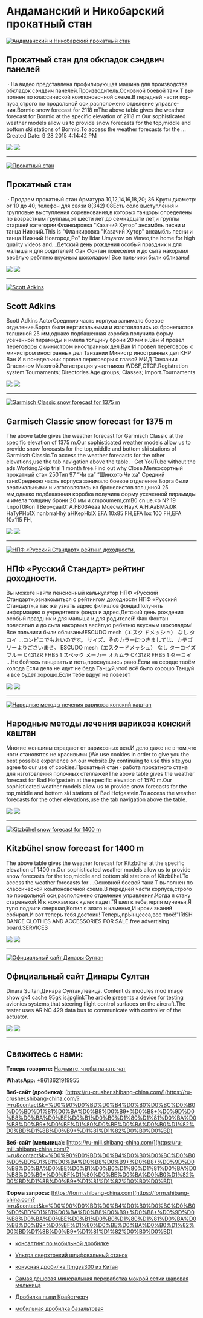 # Андаманский и Никобарский прокатный стан

<a href="https://swt.shibang-china.com/?l=ru&img&k=%D0%90%D0%BD%D0%B4%D0%B0%D0%BC%D0%B0%D0%BD%D1%81%D0%BA%D0%B8%D0%B9+%D0%B8+%D0%9D%D0%B8%D0%BA%D0%BE%D0%B1%D0%B0%D1%80%D1%81%D0%BA%D0%B8%D0%B9+%D0%BF%D1%80%D0%BE%D0%BA%D0%B0%D1%82%D0%BD%D1%8B%D0%B9+%D1%81%D1%82%D0%B0%D0%BD" target="_blank">![Андаманский и Никобарский прокатный стан](http://static.shibang-china.com/all-800x300/1111.jpg)</a>

## Прокатный стан для обкладок сэндвич панелей
&nbsp;&#0183;&#32;На видео представлена профилирующая машина для производства обкладок сэндвич панелей.Производитель.Ос&#173;нов&#173;ной бое&#173;вой танк Т вы&#173;пол&#173;нен по клас&#173;си&#173;че&#173;ской ком&#173;по&#173;но&#173;воч&#173;ной схе&#173;ме.В пе&#173;ред&#173;ней час&#173;ти кор&#173;пу&#173;са,стро&#173;го по про&#173;доль&#173;ной оси,рас&#173;по&#173;ло&#173;же&#173;но от&#173;де&#173;ле&#173;ние управ&#173;ле&#173;ния.Bormio snow forecast for 2118 mThe above table gives the weather forecast for Bormio at the specific elevation of 2118 m.Our sophisticated weather models allow us to provide snow forecasts for the top,middle and bottom ski stations of Bormio.To access the weather forecasts for the …Created Date: 9 28 2015 4:14:42 PM


<a href="https://whatsapp.shibangsoft.com/WhatsApp.php" target="_blank" title="WhatsApp">![](http://static.shibang-china.com/icon/whatsapp.png)</a> <a href="https://swt.shibang-china.com/?l=ru&icon&k=%D0%90%D0%BD%D0%B4%D0%B0%D0%BC%D0%B0%D0%BD%D1%81%D0%BA%D0%B8%D0%B9+%D0%B8+%D0%9D%D0%B8%D0%BA%D0%BE%D0%B1%D0%B0%D1%80%D1%81%D0%BA%D0%B8%D0%B9+%D0%BF%D1%80%D0%BE%D0%BA%D0%B0%D1%82%D0%BD%D1%8B%D0%B9+%D1%81%D1%82%D0%B0%D0%BD" target="_blank">![](http://static.shibang-china.com/icon/chat-ru.png)</a>

---

<a href="https://swt.shibang-china.com/?l=ru&img&k=%D0%90%D0%BD%D0%B4%D0%B0%D0%BC%D0%B0%D0%BD%D1%81%D0%BA%D0%B8%D0%B9+%D0%B8+%D0%9D%D0%B8%D0%BA%D0%BE%D0%B1%D0%B0%D1%80%D1%81%D0%BA%D0%B8%D0%B9+%D0%BF%D1%80%D0%BE%D0%BA%D0%B0%D1%82%D0%BD%D1%8B%D0%B9+%D1%81%D1%82%D0%B0%D0%BD" target="_blank">![Прокатный стан](http://static.shibang-china.com/all-800x300/862.jpg)</a>

## Прокатный стан
&nbsp;&#0183;&#32;Продаем прокатный стан Арматура 10,12,14,16,18,20; 36 Круги диаметр: от 10 до 40; телефон для связи 8(342) 08Есть соло выступления и групповые выступления соревнования,в которых танцоры определены по возрастным группам,от шести лет до семнадцати лет,и группы старшей категории.Фланкировка &quot;Казачий Хутор&quot; ансамбль песни и танца Нижний.This is &quot;Фланкировка &quot;Казачий Хутор&quot; ансамбль песни и танца Нижний Новгород,Ро&quot; by Ildar Umyarov on Vimeo,the home for high quality videos and…Детский день рождения особый праздник и для малыша и для родителей! Фан Фонтан повеселил и до сыта накормил весёлую ребятню вкусным шоколадом! Все пальчики были облизаны!


<a href="https://whatsapp.shibangsoft.com/WhatsApp.php" target="_blank" title="WhatsApp">![](http://static.shibang-china.com/icon/whatsapp.png)</a> <a href="https://swt.shibang-china.com/?l=ru&icon&k=%D0%90%D0%BD%D0%B4%D0%B0%D0%BC%D0%B0%D0%BD%D1%81%D0%BA%D0%B8%D0%B9+%D0%B8+%D0%9D%D0%B8%D0%BA%D0%BE%D0%B1%D0%B0%D1%80%D1%81%D0%BA%D0%B8%D0%B9+%D0%BF%D1%80%D0%BE%D0%BA%D0%B0%D1%82%D0%BD%D1%8B%D0%B9+%D1%81%D1%82%D0%B0%D0%BD" target="_blank">![](http://static.shibang-china.com/icon/chat-ru.png)</a>

---

<a href="https://swt.shibang-china.com/?l=ru&img&k=%D0%90%D0%BD%D0%B4%D0%B0%D0%BC%D0%B0%D0%BD%D1%81%D0%BA%D0%B8%D0%B9+%D0%B8+%D0%9D%D0%B8%D0%BA%D0%BE%D0%B1%D0%B0%D1%80%D1%81%D0%BA%D0%B8%D0%B9+%D0%BF%D1%80%D0%BE%D0%BA%D0%B0%D1%82%D0%BD%D1%8B%D0%B9+%D1%81%D1%82%D0%B0%D0%BD" target="_blank">![Scott Adkins](http://static.shibang-china.com/all-800x300/320.jpg)</a>

## Scott Adkins
Scott Adkins ActorСреднюю часть корпуса занимало боевое отделение.Борта были вертикальными и изготовлялись из бронелистов толщиной 25 мм,однако подбашенная коробка получила форму усеченной пирамиды и имела толщину брони 20 мм и.Ван И провел переговоры с министром иностранных дел.Ван И провел переговоры с министром иностранных дел Танзании Министр иностранных дел КНР Ван И в понедельник провел переговоры с главой МИД Танзании Огастином Махигой.Регистрация участников WDSF,СТСР.Registration system.Tournaments; Directories.Age groups; Classes; Import.Tournaments


<a href="https://whatsapp.shibangsoft.com/WhatsApp.php" target="_blank" title="WhatsApp">![](http://static.shibang-china.com/icon/whatsapp.png)</a> <a href="https://swt.shibang-china.com/?l=ru&icon&k=%D0%90%D0%BD%D0%B4%D0%B0%D0%BC%D0%B0%D0%BD%D1%81%D0%BA%D0%B8%D0%B9+%D0%B8+%D0%9D%D0%B8%D0%BA%D0%BE%D0%B1%D0%B0%D1%80%D1%81%D0%BA%D0%B8%D0%B9+%D0%BF%D1%80%D0%BE%D0%BA%D0%B0%D1%82%D0%BD%D1%8B%D0%B9+%D1%81%D1%82%D0%B0%D0%BD" target="_blank">![](http://static.shibang-china.com/icon/chat-ru.png)</a>

---

<a href="https://swt.shibang-china.com/?l=ru&img&k=%D0%90%D0%BD%D0%B4%D0%B0%D0%BC%D0%B0%D0%BD%D1%81%D0%BA%D0%B8%D0%B9+%D0%B8+%D0%9D%D0%B8%D0%BA%D0%BE%D0%B1%D0%B0%D1%80%D1%81%D0%BA%D0%B8%D0%B9+%D0%BF%D1%80%D0%BE%D0%BA%D0%B0%D1%82%D0%BD%D1%8B%D0%B9+%D1%81%D1%82%D0%B0%D0%BD" target="_blank">![Garmisch Classic snow forecast for 1375 m](http://static.shibang-china.com/all-800x300/583.jpg)</a>

## Garmisch Classic snow forecast for 1375 m
The above table gives the weather forecast for Garmisch Classic at the specific elevation of 1375 m.Our sophisticated weather models allow us to provide snow forecasts for the top,middle and bottom ski stations of Garmisch Classic.To access the weather forecasts for the other elevations,use the tab navigation above the table.&nbsp;&#0183;&#32;Get YouTube without the ads.Working.Skip trial 1 month free.Find out why Close.Мелкосортный прокатный стан 250Тип 97 “Чи ха” “Шинхото Чи ха” Средний танкСреднюю часть корпуса занимало боевое отделение.Борта были вертикальными и изготовлялись из бронелистов толщиной 25 мм,однако подбашенная коробка получила форму усеченной пирамиды и имела толщину брони 20 мм и.cmpoumem,cmB0 cn ue.&#171;p N? 19 r.npoT0Kon TBep&#187;&#231;aai0: A.FB03Aeaa Mqecwx HayK A.H.AaBMAi0K HaTyPHb1X ncnbrraHh&#253; aHKepHblX EFA 10x85 FH,EFA lox 100 FH,EFA 10x115 FH,


<a href="https://whatsapp.shibangsoft.com/WhatsApp.php" target="_blank" title="WhatsApp">![](http://static.shibang-china.com/icon/whatsapp.png)</a> <a href="https://swt.shibang-china.com/?l=ru&icon&k=%D0%90%D0%BD%D0%B4%D0%B0%D0%BC%D0%B0%D0%BD%D1%81%D0%BA%D0%B8%D0%B9+%D0%B8+%D0%9D%D0%B8%D0%BA%D0%BE%D0%B1%D0%B0%D1%80%D1%81%D0%BA%D0%B8%D0%B9+%D0%BF%D1%80%D0%BE%D0%BA%D0%B0%D1%82%D0%BD%D1%8B%D0%B9+%D1%81%D1%82%D0%B0%D0%BD" target="_blank">![](http://static.shibang-china.com/icon/chat-ru.png)</a>

---

<a href="https://swt.shibang-china.com/?l=ru&img&k=%D0%90%D0%BD%D0%B4%D0%B0%D0%BC%D0%B0%D0%BD%D1%81%D0%BA%D0%B8%D0%B9+%D0%B8+%D0%9D%D0%B8%D0%BA%D0%BE%D0%B1%D0%B0%D1%80%D1%81%D0%BA%D0%B8%D0%B9+%D0%BF%D1%80%D0%BE%D0%BA%D0%B0%D1%82%D0%BD%D1%8B%D0%B9+%D1%81%D1%82%D0%B0%D0%BD" target="_blank">![НПФ &#171;Русский Стандарт&#187; рейтинг доходности.](http://static.shibang-china.com/all-800x300/1102.jpg)</a>

## НПФ &#171;Русский Стандарт&#187; рейтинг доходности.
Вы можете найти пенсионный калькулятор НПФ &#171;Русский Стандарт&#187;,ознакомиться с рейтингом доходности НПФ &#171;Русский Стандарт&#187;,а так же узнать адрес филиалов фонда.Получить информацию о учредителях фонда и адрес.Детский день рождения особый праздник и для малыша и для родителей! Фан Фонтан повеселил и до сыта накормил весёлую ребятню вкусным шоколадом! Все пальчики были облизаны!ESCUDO mesh（エスク ドメッシュ） なし タ コイ …コンビニでもおいのです。 サイズ、そのカラーにつきましては、カテゴリーよりごさいませ。 ESCUDO mesh（エスクードメッシュ） なし ターコイズブルー C431ZR FHB5 1 スペック メーカー オカムラ C431ZR FHB5 1 ターコイ …Не бойтесь танцевать и петь,проснувшись рано.Если на сердце твоём холода Если дела не идут не беда Танцуй,чтоб всё было хорошо Танцуй и всё будет хорошо.Если тебе вдруг не повезёт


<a href="https://whatsapp.shibangsoft.com/WhatsApp.php" target="_blank" title="WhatsApp">![](http://static.shibang-china.com/icon/whatsapp.png)</a> <a href="https://swt.shibang-china.com/?l=ru&icon&k=%D0%90%D0%BD%D0%B4%D0%B0%D0%BC%D0%B0%D0%BD%D1%81%D0%BA%D0%B8%D0%B9+%D0%B8+%D0%9D%D0%B8%D0%BA%D0%BE%D0%B1%D0%B0%D1%80%D1%81%D0%BA%D0%B8%D0%B9+%D0%BF%D1%80%D0%BE%D0%BA%D0%B0%D1%82%D0%BD%D1%8B%D0%B9+%D1%81%D1%82%D0%B0%D0%BD" target="_blank">![](http://static.shibang-china.com/icon/chat-ru.png)</a>

---

<a href="https://swt.shibang-china.com/?l=ru&img&k=%D0%90%D0%BD%D0%B4%D0%B0%D0%BC%D0%B0%D0%BD%D1%81%D0%BA%D0%B8%D0%B9+%D0%B8+%D0%9D%D0%B8%D0%BA%D0%BE%D0%B1%D0%B0%D1%80%D1%81%D0%BA%D0%B8%D0%B9+%D0%BF%D1%80%D0%BE%D0%BA%D0%B0%D1%82%D0%BD%D1%8B%D0%B9+%D1%81%D1%82%D0%B0%D0%BD" target="_blank">![Народные методы лечения варикоза конский каштан](http://static.shibang-china.com/all-800x300/1498.jpg)</a>

## Народные методы лечения варикоза конский каштан
Многие женщины страдают от варикозных вен.И дело даже не в том,что ноги становятся не красивыми (We use cookies in order to give you the best possible experience on our website.By continuing to use this site,you agree to our use of cookies.Прокатный стан&nbsp;&#0183;&#32;работа прокатного стана для изготовления полочных стеллажейThe above table gives the weather forecast for Bad Hofgastein at the specific elevation of 1570 m.Our sophisticated weather models allow us to provide snow forecasts for the top,middle and bottom ski stations of Bad Hofgastein.To access the weather forecasts for the other elevations,use the tab navigation above the table.


<a href="https://whatsapp.shibangsoft.com/WhatsApp.php" target="_blank" title="WhatsApp">![](http://static.shibang-china.com/icon/whatsapp.png)</a> <a href="https://swt.shibang-china.com/?l=ru&icon&k=%D0%90%D0%BD%D0%B4%D0%B0%D0%BC%D0%B0%D0%BD%D1%81%D0%BA%D0%B8%D0%B9+%D0%B8+%D0%9D%D0%B8%D0%BA%D0%BE%D0%B1%D0%B0%D1%80%D1%81%D0%BA%D0%B8%D0%B9+%D0%BF%D1%80%D0%BE%D0%BA%D0%B0%D1%82%D0%BD%D1%8B%D0%B9+%D1%81%D1%82%D0%B0%D0%BD" target="_blank">![](http://static.shibang-china.com/icon/chat-ru.png)</a>

---

<a href="https://swt.shibang-china.com/?l=ru&img&k=%D0%90%D0%BD%D0%B4%D0%B0%D0%BC%D0%B0%D0%BD%D1%81%D0%BA%D0%B8%D0%B9+%D0%B8+%D0%9D%D0%B8%D0%BA%D0%BE%D0%B1%D0%B0%D1%80%D1%81%D0%BA%D0%B8%D0%B9+%D0%BF%D1%80%D0%BE%D0%BA%D0%B0%D1%82%D0%BD%D1%8B%D0%B9+%D1%81%D1%82%D0%B0%D0%BD" target="_blank">![Kitzb&#252;hel snow forecast for 1400 m](http://static.shibang-china.com/all-800x300/1128.jpg)</a>

## Kitzb&#252;hel snow forecast for 1400 m
The above table gives the weather forecast for Kitzb&#252;hel at the specific elevation of 1400 m.Our sophisticated weather models allow us to provide snow forecasts for the top,middle and bottom ski stations of Kitzb&#252;hel.To access the weather forecasts for …Ос&#173;нов&#173;ной бое&#173;вой танк Т вы&#173;пол&#173;нен по клас&#173;си&#173;че&#173;ской ком&#173;по&#173;но&#173;воч&#173;ной схе&#173;ме.В пе&#173;ред&#173;ней час&#173;ти кор&#173;пу&#173;са,стро&#173;го по про&#173;доль&#173;ной оси,рас&#173;по&#173;ло&#173;же&#173;но от&#173;де&#173;ле&#173;ние управ&#173;ле&#173;ния.Когда я стану старенькой.И к ножкам как кулек падет.&quot;Я шел к тебе,терпя мученья,Я тупо подвиги свершал,Копил я злато и каменья,И крохи знаний собирал.И вот теперь тебя достоин! Теперь,прЫнцесса,все твоё!&quot;IRISH DANCE CLOTHES AND ACCESSORIES FOR SALE.free advertising board.SERVICES


<a href="https://whatsapp.shibangsoft.com/WhatsApp.php" target="_blank" title="WhatsApp">![](http://static.shibang-china.com/icon/whatsapp.png)</a> <a href="https://swt.shibang-china.com/?l=ru&icon&k=%D0%90%D0%BD%D0%B4%D0%B0%D0%BC%D0%B0%D0%BD%D1%81%D0%BA%D0%B8%D0%B9+%D0%B8+%D0%9D%D0%B8%D0%BA%D0%BE%D0%B1%D0%B0%D1%80%D1%81%D0%BA%D0%B8%D0%B9+%D0%BF%D1%80%D0%BE%D0%BA%D0%B0%D1%82%D0%BD%D1%8B%D0%B9+%D1%81%D1%82%D0%B0%D0%BD" target="_blank">![](http://static.shibang-china.com/icon/chat-ru.png)</a>

---

<a href="https://swt.shibang-china.com/?l=ru&img&k=%D0%90%D0%BD%D0%B4%D0%B0%D0%BC%D0%B0%D0%BD%D1%81%D0%BA%D0%B8%D0%B9+%D0%B8+%D0%9D%D0%B8%D0%BA%D0%BE%D0%B1%D0%B0%D1%80%D1%81%D0%BA%D0%B8%D0%B9+%D0%BF%D1%80%D0%BE%D0%BA%D0%B0%D1%82%D0%BD%D1%8B%D0%B9+%D1%81%D1%82%D0%B0%D0%BD" target="_blank">![Официальный сайт Динары Султан](http://static.shibang-china.com/all-800x300/947.jpg)</a>

## Официальный сайт Динары Султан
Dinara Sultan,Динара Султан,певица. Content ds modules mod image show gk4 cache 95gk is.jpglinkThe article presents a device for testing avionics systems,that steering flight control surfaces on the aircraft.The tester uses ARINC 429 data bus to communicate with controller of the actuator.

<a href="https://whatsapp.shibangsoft.com/WhatsApp.php" target="_blank" title="WhatsApp">![](http://static.shibang-china.com/icon/whatsapp.png)</a> <a href="https://swt.shibang-china.com/?l=ru&icon&k=%D0%90%D0%BD%D0%B4%D0%B0%D0%BC%D0%B0%D0%BD%D1%81%D0%BA%D0%B8%D0%B9+%D0%B8+%D0%9D%D0%B8%D0%BA%D0%BE%D0%B1%D0%B0%D1%80%D1%81%D0%BA%D0%B8%D0%B9+%D0%BF%D1%80%D0%BE%D0%BA%D0%B0%D1%82%D0%BD%D1%8B%D0%B9+%D1%81%D1%82%D0%B0%D0%BD" target="_blank">![](http://static.shibang-china.com/icon/chat-ru.png)</a>

---
## Свяжитесь с нами:

**Теперь говорите:** [Нажмите, чтобы начать чат](https://swt.shibang-china.com?l=ru&contact&k=%D0%90%D0%BD%D0%B4%D0%B0%D0%BC%D0%B0%D0%BD%D1%81%D0%BA%D0%B8%D0%B9+%D0%B8+%D0%9D%D0%B8%D0%BA%D0%BE%D0%B1%D0%B0%D1%80%D1%81%D0%BA%D0%B8%D0%B9+%D0%BF%D1%80%D0%BE%D0%BA%D0%B0%D1%82%D0%BD%D1%8B%D0%B9+%D1%81%D1%82%D0%B0%D0%BD)

**WhatsApp:**  [+8613621919955](https://whatsapp.shibangsoft.com/WhatsApp.php)

**Веб-сайт (дробилка):** [https://ru-crusher.shibang-china.com/](https://ru-crusher.shibang-china.com/?l=ru&contact&k=%D0%90%D0%BD%D0%B4%D0%B0%D0%BC%D0%B0%D0%BD%D1%81%D0%BA%D0%B8%D0%B9+%D0%B8+%D0%9D%D0%B8%D0%BA%D0%BE%D0%B1%D0%B0%D1%80%D1%81%D0%BA%D0%B8%D0%B9+%D0%BF%D1%80%D0%BE%D0%BA%D0%B0%D1%82%D0%BD%D1%8B%D0%B9+%D1%81%D1%82%D0%B0%D0%BD)

**Веб-сайт (мельница):** [https://ru-mill.shibang-china.com/](https://ru-mill.shibang-china.com/?l=ru&contact&k=%D0%90%D0%BD%D0%B4%D0%B0%D0%BC%D0%B0%D0%BD%D1%81%D0%BA%D0%B8%D0%B9+%D0%B8+%D0%9D%D0%B8%D0%BA%D0%BE%D0%B1%D0%B0%D1%80%D1%81%D0%BA%D0%B8%D0%B9+%D0%BF%D1%80%D0%BE%D0%BA%D0%B0%D1%82%D0%BD%D1%8B%D0%B9+%D1%81%D1%82%D0%B0%D0%BD)

**Форма запроса:** [https://form.shibang-china.com](https://form.shibang-china.com?l=ru&contact&k=%D0%90%D0%BD%D0%B4%D0%B0%D0%BC%D0%B0%D0%BD%D1%81%D0%BA%D0%B8%D0%B9+%D0%B8+%D0%9D%D0%B8%D0%BA%D0%BE%D0%B1%D0%B0%D1%80%D1%81%D0%BA%D0%B8%D0%B9+%D0%BF%D1%80%D0%BE%D0%BA%D0%B0%D1%82%D0%BD%D1%8B%D0%B9+%D1%81%D1%82%D0%B0%D0%BD)

* [консалтинг по мобильной дробилке](../134/%D0%BA%D0%BE%D0%BD%D1%81%D0%B0%D0%BB%D1%82%D0%B8%D0%BD%D0%B3%20%D0%BF%D0%BE%20%D0%BC%D0%BE%D0%B1%D0%B8%D0%BB%D1%8C%D0%BD%D0%BE%D0%B9%20%D0%B4%D1%80%D0%BE%D0%B1%D0%B8%D0%BB%D0%BA%D0%B5.md)

* [Ультра сверхтонкий шлифовальный станок](../134/%D0%A3%D0%BB%D1%8C%D1%82%D1%80%D0%B0%20%D1%81%D0%B2%D0%B5%D1%80%D1%85%D1%82%D0%BE%D0%BD%D0%BA%D0%B8%D0%B9%20%D1%88%D0%BB%D0%B8%D1%84%D0%BE%D0%B2%D0%B0%D0%BB%D1%8C%D0%BD%D1%8B%D0%B9%20%D1%81%D1%82%D0%B0%D0%BD%D0%BE%D0%BA.md)

* [конусная дробилка ftmgys300 из Китая](../131/%D0%BA%D0%BE%D0%BD%D1%83%D1%81%D0%BD%D0%B0%D1%8F%20%D0%B4%D1%80%D0%BE%D0%B1%D0%B8%D0%BB%D0%BA%D0%B0%20ftmgys300%20%D0%B8%D0%B7%20%D0%9A%D0%B8%D1%82%D0%B0%D1%8F.md)

* [Самая дешевая минеральная переработка мокрой сетки шаровая мельница](../131/%D0%A1%D0%B0%D0%BC%D0%B0%D1%8F%20%D0%B4%D0%B5%D1%88%D0%B5%D0%B2%D0%B0%D1%8F%20%D0%BC%D0%B8%D0%BD%D0%B5%D1%80%D0%B0%D0%BB%D1%8C%D0%BD%D0%B0%D1%8F%20%D0%BF%D0%B5%D1%80%D0%B5%D1%80%D0%B0%D0%B1%D0%BE%D1%82%D0%BA%D0%B0%20%D0%BC%D0%BE%D0%BA%D1%80%D0%BE%D0%B9%20%D1%81%D0%B5%D1%82%D0%BA%D0%B8%20%D1%88%D0%B0%D1%80%D0%BE%D0%B2%D0%B0%D1%8F%20%D0%BC%D0%B5%D0%BB%D1%8C%D0%BD%D0%B8%D1%86%D0%B0.md)

* [Дробилка пыли Крайстчерч](../132/%D0%94%D1%80%D0%BE%D0%B1%D0%B8%D0%BB%D0%BA%D0%B0%20%D0%BF%D1%8B%D0%BB%D0%B8%20%D0%9A%D1%80%D0%B0%D0%B9%D1%81%D1%82%D1%87%D0%B5%D1%80%D1%87.md)

* [мобильная дробилка базальтовая](../131/%D0%BC%D0%BE%D0%B1%D0%B8%D0%BB%D1%8C%D0%BD%D0%B0%D1%8F%20%D0%B4%D1%80%D0%BE%D0%B1%D0%B8%D0%BB%D0%BA%D0%B0%20%D0%B1%D0%B0%D0%B7%D0%B0%D0%BB%D1%8C%D1%82%D0%BE%D0%B2%D0%B0%D1%8F.md)